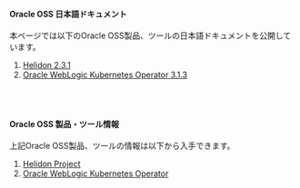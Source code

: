
#### Oracle OSS 日本語ドキュメント
本ページでは以下のOracle OSS製品、ツールの日本語ドキュメントを公開しています。
<br />

1. [Helidon 2.3.1](https://oracle-japan-oss-docs.github.io/helidon/docs/v2/#/about/01_overview)
2. [Oracle WebLogic Kubernetes Operator 3.1.3](https://oracle-japan-oss-docs.github.io/weblogic-kubernetes-operator/docs/)
<br />
<br />

#### Oracle OSS 製品・ツール情報
上記Oracle OSS製品、ツールの情報は以下から入手できます。
<br />

1. [Helidon Project](https://helidon.io)
2. [Oracle WebLogic Kubernetes Operator](https://oracle.github.io/weblogic-kubernetes-operator/)
<br />
<br />
<br />
<br />
<br />
<br />
<br />
<br />
<br />
<br />
<br />
<br />
